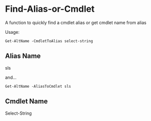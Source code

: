 # Find-Alias-or-Cmdlet

A function to quickly find a cmdlet alias or get cmdlet name from alias

Usage:
```
Get-AltName -CmdletToAlias select-string
```
Alias Name
----------
sls

and...
```
Get-AltName -AliasToCmdlet sls
```
Cmdlet Name
-----------
Select-String
